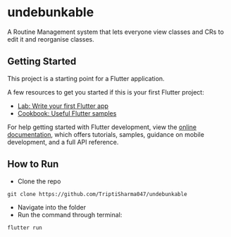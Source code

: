 # undebunkable

A Routine Management system that lets everyone view classes and CRs to edit it and reorganise classes.


## Getting Started

This project is a starting point for a Flutter application.

A few resources to get you started if this is your first Flutter project:

- [Lab: Write your first Flutter app](https://docs.flutter.dev/get-started/codelab)
- [Cookbook: Useful Flutter samples](https://docs.flutter.dev/cookbook)

For help getting started with Flutter development, view the
[online documentation](https://docs.flutter.dev/), which offers tutorials,
samples, guidance on mobile development, and a full API reference.

## How to Run

- Clone the repo
```
git clone https://github.com/TriptiSharma047/undebunkable
```
- Navigate into the folder
- Run the command through terminal:
```
flutter run
```
